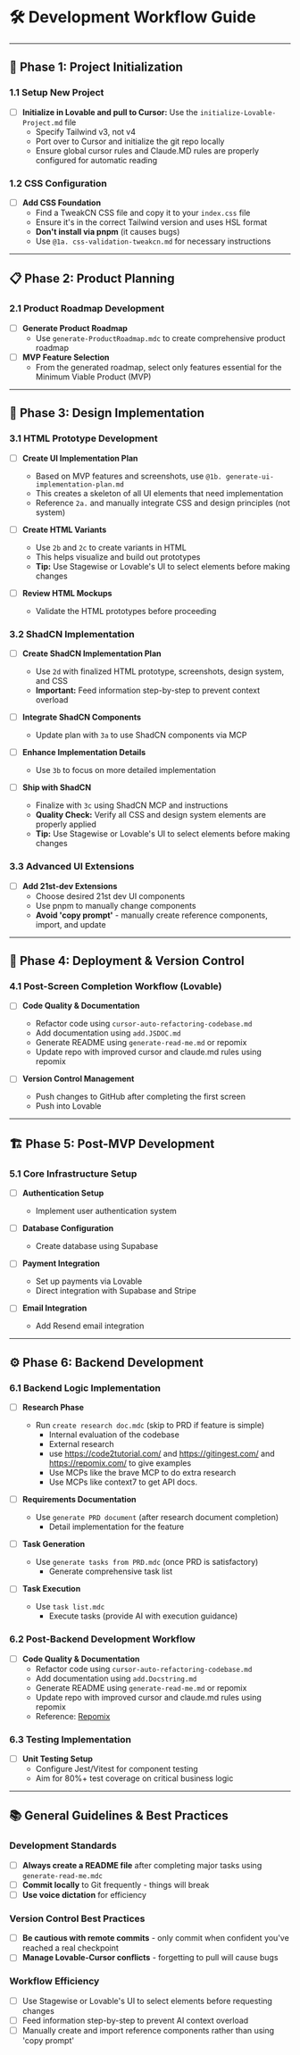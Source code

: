 # 🛠️ **Development Workflow Guide**

---

## 🚀 **Phase 1: Project Initialization**

### 1.1 Setup New Project

- [ ] **Initialize in Lovable and pull to Cursor:** Use the `initialize-Lovable-Project.md` file
  - Specify Tailwind v3, not v4
  - Port over to Cursor and initialize the git repo locally
  - Ensure global cursor rules and Claude.MD rules are properly configured for automatic reading

### 1.2 CSS Configuration

- [ ] **Add CSS Foundation**
  - Find a TweakCN CSS file and copy it to your `index.css` file
  - Ensure it's in the correct Tailwind version and uses HSL format
  - **Don't install via pnpm** (it causes bugs)
  - Use `@1a. css-validation-tweakcn.md` for necessary instructions

---

## 📋 **Phase 2: Product Planning**

### 2.1 Product Roadmap Development

- [ ] **Generate Product Roadmap**
  - Use `generate-ProductRoadmap.mdc` to create comprehensive product roadmap
- [ ] **MVP Feature Selection**
  - From the generated roadmap, select only features essential for the Minimum Viable Product (MVP)

---

## 🎨 **Phase 3: Design Implementation**

### 3.1 HTML Prototype Development

- [ ] **Create UI Implementation Plan**

  - Based on MVP features and screenshots, use `@1b. generate-ui-implementation-plan.md`
  - This creates a skeleton of all UI elements that need implementation
  - Reference `2a.` and manually integrate CSS and design principles (not system)

- [ ] **Create HTML Variants**

  - Use `2b` and `2c` to create variants in HTML
  - This helps visualize and build out prototypes
  - **Tip:** Use Stagewise or Lovable's UI to select elements before making changes

- [ ] **Review HTML Mockups**
  - Validate the HTML prototypes before proceeding

### 3.2 ShadCN Implementation

- [ ] **Create ShadCN Implementation Plan**

  - Use `2d` with finalized HTML prototype, screenshots, design system, and CSS
  - **Important:** Feed information step-by-step to prevent context overload

- [ ] **Integrate ShadCN Components**

  - Update plan with `3a` to use ShadCN components via MCP

- [ ] **Enhance Implementation Details**

  - Use `3b` to focus on more detailed implementation

- [ ] **Ship with ShadCN**
  - Finalize with `3c` using ShadCN MCP and instructions
  - **Quality Check:** Verify all CSS and design system elements are properly applied
  - **Tip:** Use Stagewise or Lovable's UI to select elements before making changes

### 3.3 Advanced UI Extensions

- [ ] **Add 21st-dev Extensions**
  - Choose desired 21st dev UI components
  - Use pnpm to manually change components
  - **Avoid 'copy prompt'** - manually create reference components, import, and update

---

## 🚢 **Phase 4: Deployment & Version Control**

### 4.1 Post-Screen Completion Workflow (Lovable)

- [ ] **Code Quality & Documentation**

  - Refactor code using `cursor-auto-refactoring-codebase.md`
  - Add documentation using `add.JSDOC.md`
  - Generate README using `generate-read-me.md` or repomix
  - Update repo with improved cursor and claude.md rules using repomix

- [ ] **Version Control Management**
  - Push changes to GitHub after completing the first screen
  - Push into Lovable

---

## 🏗️ **Phase 5: Post-MVP Development**

### 5.1 Core Infrastructure Setup

- [ ] **Authentication Setup**

  - Implement user authentication system

- [ ] **Database Configuration**

  - Create database using Supabase

- [ ] **Payment Integration**

  - Set up payments via Lovable
  - Direct integration with Supabase and Stripe

- [ ] **Email Integration**
  - Add Resend email integration

---

## ⚙️ **Phase 6: Backend Development**

### 6.1 Backend Logic Implementation

- [ ] **Research Phase**

  - Run `create research doc.mdc` (skip to PRD if feature is simple)
    - Internal evaluation of the codebase
    - External research
    - use https://code2tutorial.com/ and https://gitingest.com/ and https://repomix.com/ to give examples
    - Use MCPs like the brave MCP to do extra research
    - Use MCPs like context7 to get API docs.

- [ ] **Requirements Documentation**

  - Use `generate PRD document` (after research document completion)
    - Detail implementation for the feature

- [ ] **Task Generation**

  - Use `generate tasks from PRD.mdc` (once PRD is satisfactory)
    - Generate comprehensive task list

- [ ] **Task Execution**
  - Use `task list.mdc`
    - Execute tasks (provide AI with execution guidance)

### 6.2 Post-Backend Development Workflow

- [ ] **Code Quality & Documentation**
  - Refactor code using `cursor-auto-refactoring-codebase.md`
  - Add documentation using `add.Docstring.md`
  - Generate README using `generate-read-me.md` or repomix
  - Update repo with improved cursor and claude.md rules using repomix
  - Reference: [Repomix](https://repomix.com)

### 6.3 Testing Implementation

- [ ] **Unit Testing Setup**
  - Configure Jest/Vitest for component testing
  - Aim for 80%+ test coverage on critical business logic

---

## 📚 **General Guidelines & Best Practices**

### Development Standards

- [ ] **Always create a README file** after completing major tasks using `generate-read-me.mdc`
- [ ] **Commit locally** to Git frequently - things will break
- [ ] **Use voice dictation** for efficiency

### Version Control Best Practices

- [ ] **Be cautious with remote commits** - only commit when confident you've reached a real checkpoint
- [ ] **Manage Lovable-Cursor conflicts** - forgetting to pull will cause bugs

### Workflow Efficiency

- [ ] Use Stagewise or Lovable's UI to select elements before requesting changes
- [ ] Feed information step-by-step to prevent AI context overload
- [ ] Manually create and import reference components rather than using 'copy prompt'
